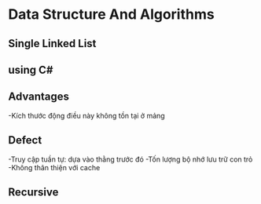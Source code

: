# Data Structure And Algorithms
## Single Linked List
## using C#

## Advantages
-Kích thước động điều này không tồn tại ở mảng
## Defect
-Truy cập tuần tự: dựa vào thằng trước đó
-Tốn lượng bộ nhớ lưu trữ con trỏ
-Không thân thiện với cache
## Recursive

